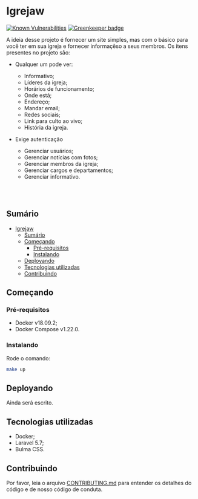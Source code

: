 # Igrejaw

[![Known Vulnerabilities](https://snyk.io/test/github/allangrds/IASD-Belem/badge.svg?targetFile=package.json)](https://snyk.io/test/github/allangrds/IASD-Belem?targetFile=package.json) [![Greenkeeper badge](https://badges.greenkeeper.io/allangrds/IASD-Belem.svg)](https://greenkeeper.io/)

A ideia desse projeto é fornecer um site simples, mas com o básico para você ter em sua igreja e fornecer informaçẽso a seus membros. Os itens presentes no projeto são:

* Qualquer um pode ver:
  * Informativo;
  * Líderes da igreja;
  * Horários de funcionamento;
  * Onde está;
  * Endereço;
  * Mandar email;
  * Redes sociais;
  * Link para culto ao vivo;
  * História da igreja.

* Exige autenticação
  * Gerenciar usuários; 
  * Gerenciar notícias com fotos; 
  * Gerenciar membros da igreja; 
  * Gerenciar cargos e departamentos; 
  * Gerenciar informativo.

<br/>
<br/>

## Sumário
- [Igrejaw](#igrejaw)
  - [Sumário](#sum%C3%A1rio)
  - [Começando](#come%C3%A7ando)
    - [Pré-requisitos](#pr%C3%A9-requisitos)
    - [Instalando](#instalando)
  - [Deployando](#deployando)
  - [Tecnologias utilizadas](#tecnologias-utilizadas)
  - [Contribuindo](#contribuindo)


## Começando
### Pré-requisitos
* Docker v18.09.2;
* Docker Compose v1.22.0.

### Instalando
Rode o comando:
```bash
make up
```

## Deployando
Ainda será escrito.

## Tecnologias utilizadas
* Docker;
* Laravel 5.7;
* Bulma CSS.

## Contribuindo
Por favor, leia o arquivo [CONTRIBUTING.md](.github/CONTRIBUTING.md) para entender os detalhes do código e de nosso código de conduta.


